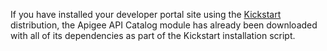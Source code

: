 If you have installed your developer portal site using the [Kickstart](https://www.drupal.org/project/apigee%5Fdevportal%5Fkickstart) distribution, the Apigee API Catalog module has already been downloaded with all of its dependencies as part of the Kickstart installation script.